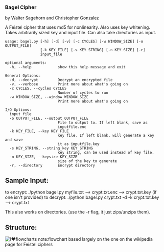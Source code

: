 ### Bagel Cipher ###

by Walter Sagehorn and Christopher Gonzalez

A Feistel cipher that uses md5 for nonlinearity. Also uses key whitening.
Takes arbitrarily sized key and input file. Can also take directories as input.

```
usage: bagel.py [-h] [-d] [-v] [-c CYCLES] [-w WINDOW_SIZE] [-o OUTPUT_FILE]
                [-k KEY_FILE] [-s KEY_STRING] [-n KEY_SIZE] [-r]
                input_file

optional arguments:
  -h, --help            show this help message and exit

General Options:
  -d, --decrypt         Decrypt an encrypted file
  -v, --verbose         Print more about what's going on
  -c CYCLES, --cycles CYCLES
                        Number of cycles to run
  -w WINDOW_SIZE, --window WINDOW_SIZE
                        Print more about what's going on

I/O Options:
  input_file
  -o OUTPUT_FILE, --output OUTPUT_FILE
                        File to output to. If left blank, save as
                        inputfile.enc
  -k KEY_FILE, --key KEY_FILE
                        Key file. If left blank, will generate a key and save
                        it as inputfile.key
  -s KEY_STRING, --string_key KEY_STRING
                        Key string, can be used instead of key file.
  -n KEY_SIZE, --keysize KEY_SIZE
                        size of the key to generate
  -r, --directory       Encrypt directory
```


## Sample Input: ##
  to encrypt:
    ./python bagel.py myfile.txt
      --> crypt.txt.enc
      --> crypt.txt.key (if one isn't provided)
  to decrypt:
    ./python bagel.py crypt.txt -d -k crypt.txt.key
      --> crypt.txt

  This also works on directories. (use the -r flag, it just zips/unzips them).

## Structure: ##
![I❤️flowcharts](https://raw.githubusercontent.com/wsagehorn/bagel-cipher/master/bagelcipher.png)
note:flowchart based largely on the one on the wikipedia page for Feistel ciphers
